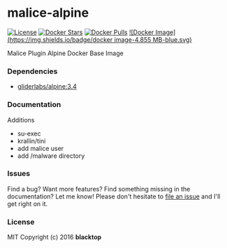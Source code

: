 malice-alpine
=============

[![License](http://img.shields.io/:license-mit-blue.svg)](http://doge.mit-license.org) [![Docker Stars](https://img.shields.io/docker/stars/malice/alpine.svg)](https://hub.docker.com/r/malice/alpine/) [![Docker Pulls](https://img.shields.io/docker/pulls/malice/alpine.svg)](https://hub.docker.com/r/malice/alpine/) [![Docker Image](https://img.shields.io/badge/docker image-4.855 MB-blue.svg)](https://hub.docker.com/r/malice/alpine/)

Malice Plugin Alpine Docker Base Image

### Dependencies

-	[gliderlabs/alpine:3.4](https://index.docker.io/_/gliderlabs/alpine/)

### Documentation

Additions  
 - su-exec
 - krallin/tini  
 - add malice user  
 - add /malware directory

### Issues

Find a bug? Want more features? Find something missing in the documentation? Let me know! Please don't hesitate to [file an issue](https://github.com/maliceio/go-docker-base/issues/new) and I'll get right on it.

### License

MIT Copyright (c) 2016 **blacktop**
